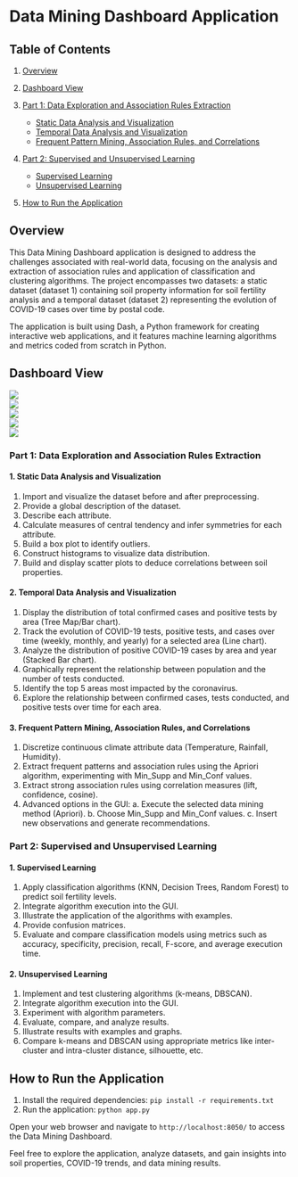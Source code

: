 

# Data Mining Dashboard Application
## Table of Contents
1. [Overview](#overview)
2. [Dashboard View](#dashboard-view)  
3. [Part 1: Data Exploration and Association Rules Extraction](#part-1-data-exploration-and-association-rules-extraction)
     - [Static Data Analysis and Visualization](#1-static-data-analysis-and-visualization)
     - [Temporal Data Analysis and Visualization](#2-temporal-data-analysis-and-visualization)
     - [Frequent Pattern Mining, Association Rules, and Correlations](#3-frequent-pattern-mining-association-rules-and-correlations)

6. [Part 2: Supervised and Unsupervised Learning](#part-2-supervised-and-unsupervised-learning)
    - [Supervised Learning](#21-supervised-learning)
    - [Unsupervised Learning](#22-unsupervised-learning)
7. [How to Run the Application](#how-to-run-the-application)

## Overview

This Data Mining Dashboard application is designed to address the challenges associated with real-world data, focusing on the analysis and extraction of association rules and application of classification and clustering algorithms. The project encompasses two datasets: a static dataset (dataset 1) containing soil property information for soil fertility analysis and a temporal dataset (dataset 2) representing the evolution of COVID-19 cases over time by postal code.

The application is built using Dash, a Python framework for creating interactive web applications, and it features machine learning algorithms and metrics coded from scratch in Python.

## Dashboard View
<div style="margin-top: 1px; ">
 <img src="./assets/Sol-Database.png">
</div>
<div style="margin-top: 1px; ">
 <img src="./assets/Covid-19-Database.png">
</div>
<div style="margin-top: 1px;">
 <img src="./assets/Classification.png">
</div>
<div style="margin-top: 1px;">
 <img src="./assets/Clustering.png">
</div>
 <div style="margin-top: 1px;">
 <img src="./assets/Frequent-Patterns-Mining.png">
</div>

### Part 1: Data Exploration and Association Rules Extraction

#### 1. Static Data Analysis and Visualization
1. Import and visualize the dataset before and after preprocessing.  
2. Provide a global description of the dataset.
3. Describe each attribute.
4. Calculate measures of central tendency and infer symmetries for each attribute.
5. Build a box plot to identify outliers.
6. Construct histograms to visualize data distribution.
7. Build and display scatter plots to deduce correlations between soil properties.

#### 2. Temporal Data Analysis and Visualization
1. Display the distribution of total confirmed cases and positive tests by area (Tree Map/Bar chart).
2. Track the evolution of COVID-19 tests, positive tests, and cases over time (weekly, monthly, and yearly) for a selected area (Line chart).
3. Analyze the distribution of positive COVID-19 cases by area and year (Stacked Bar chart).
4. Graphically represent the relationship between population and the number of tests conducted.
5. Identify the top 5 areas most impacted by the coronavirus.
6. Explore the relationship between confirmed cases, tests conducted, and positive tests over time for each area.

#### 3. Frequent Pattern Mining, Association Rules, and Correlations
1. Discretize continuous climate attribute data (Temperature, Rainfall, Humidity).
2. Extract frequent patterns and association rules using the Apriori algorithm, experimenting with Min_Supp and Min_Conf values.
3. Extract strong association rules using correlation measures (lift, confidence, cosine).
4. Advanced options in the GUI:
   a. Execute the selected data mining method (Apriori).
   b. Choose Min_Supp and Min_Conf values.
   c. Insert new observations and generate recommendations.

### Part 2: Supervised and Unsupervised Learning

#### 1. Supervised Learning

1. Apply classification algorithms (KNN, Decision Trees, Random Forest) to predict soil fertility levels.  
2. Integrate algorithm execution into the GUI.  
3. Illustrate the application of the algorithms with examples.  
4. Provide confusion matrices.  
5. Evaluate and compare classification models using metrics such as accuracy, specificity, precision, recall, F-score, and average execution time.  

#### 2. Unsupervised Learning

1. Implement and test clustering algorithms (k-means, DBSCAN).  
2. Integrate algorithm execution into the GUI.   
3. Experiment with algorithm parameters.  
4. Evaluate, compare, and analyze results.  
5. Illustrate results with examples and graphs.  
6. Compare k-means and DBSCAN using appropriate metrics like inter-cluster and intra-cluster distance, silhouette, etc.  

## How to Run the Application

1. Install the required dependencies: `pip install -r requirements.txt`
2. Run the application: `python app.py`

Open your web browser and navigate to `http://localhost:8050/` to access the Data Mining Dashboard.

Feel free to explore the application, analyze datasets, and gain insights into soil properties, COVID-19 trends, and data mining results.

